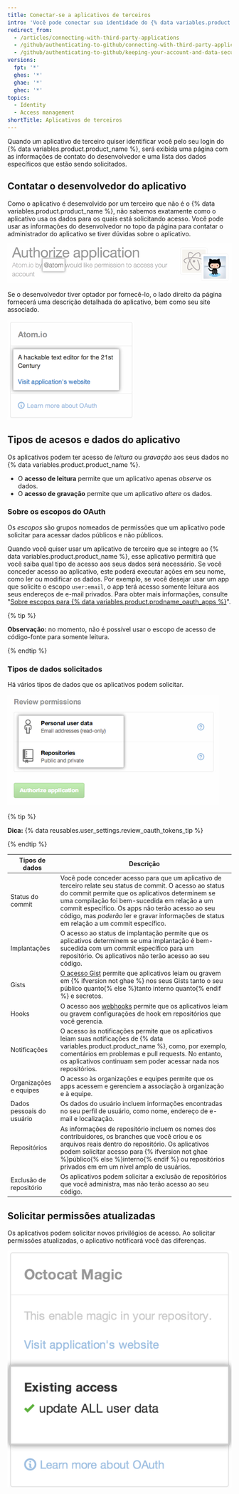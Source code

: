 ```yaml
---
title: Conectar-se a aplicativos de terceiros
intro: 'Você pode conectar sua identidade do {% data variables.product.product_name %} a aplicativos de terceiros usando o OAuth. Ao autorizar um desses aplicativos, você deve ter certeza de que se trata de um aplicativo confiável, examinar por quem ele foi desenvolvido e analisar os tipos de informação que o aplicativo quer acessar.'
redirect_from:
  - /articles/connecting-with-third-party-applications
  - /github/authenticating-to-github/connecting-with-third-party-applications
  - /github/authenticating-to-github/keeping-your-account-and-data-secure/connecting-with-third-party-applications
versions:
  fpt: '*'
  ghes: '*'
  ghae: '*'
  ghec: '*'
topics:
  - Identity
  - Access management
shortTitle: Aplicativos de terceiros
---
```


Quando um aplicativo de terceiro quiser identificar você pelo seu login do {% data variables.product.product_name %}, será exibida uma página com as informações de contato do desenvolvedor e uma lista dos dados específicos que estão sendo solicitados.

## Contatar o desenvolvedor do aplicativo

Como o aplicativo é desenvolvido por um terceiro que não é o {% data variables.product.product_name %}, não sabemos exatamente como o aplicativo usa os dados para os quais está solicitando acesso. Você pode usar as informações do desenvolvedor no topo da página para contatar o administrador do aplicativo se tiver dúvidas sobre o aplicativo.

![Informações de proprietário do {% data variables.product.prodname_oauth_app %}](/assets/images/help/platform/oauth_owner_bar.png)

Se o desenvolvedor tiver optador por fornecê-lo, o lado direito da página fornecerá uma descrição detalhada do aplicativo, bem como seu site associado.

![Informações de aplicativo e site do OAuth](/assets/images/help/platform/oauth_app_info.png)

## Tipos de acesos e dados do aplicativo

Os aplicativos podem ter acesso de *leitura* ou *gravação* aos seus dados no {% data variables.product.product_name %}.

- O **acesso de leitura** permite que um aplicativo apenas *observe* os dados.
- O **acesso de gravação** permite que um aplicativo *altere* os dados.

### Sobre os escopos do OAuth

Os *escopos* são grupos nomeados de permissões que um aplicativo pode solicitar para acessar dados públicos e não públicos.

Quando você quiser usar um aplicativo de terceiro que se integre ao {% data variables.product.product_name %}, esse aplicativo permitirá que você saiba qual tipo de acesso aos seus dados será necessário. Se você conceder acesso ao aplicativo, este poderá executar ações em seu nome, como ler ou modificar os dados. Por exemplo, se você desejar usar um app que solicite o escopo `user:email`, o app terá acesso somente leitura aos seus endereços de e-mail privados. Para obter mais informações, consulte "[Sobre escopos para {% data variables.product.prodname_oauth_apps %}](/apps/building-integrations/setting-up-and-registering-oauth-apps/about-scopes-for-oauth-apps)".

{% tip %}

**Observação:** no momento, não é possível usar o escopo de acesso de código-fonte para somente leitura.

{% endtip %}

### Tipos de dados solicitados

Há vários tipos de dados que os aplicativos podem solicitar.

![Detalhes de acesso do OAuth](/assets/images/help/platform/oauth_access_types.png)

{% tip %}

**Dica:** {% data reusables.user_settings.review_oauth_tokens_tip %}

{% endtip %}

| Tipos de dados            | Descrição                                                                                                                                                                                                                                                                                                                                                                    |
| ------------------------- | ---------------------------------------------------------------------------------------------------------------------------------------------------------------------------------------------------------------------------------------------------------------------------------------------------------------------------------------------------------------------------- |
| Status do commit          | Você pode conceder acesso para que um aplicativo de terceiro relate seu status de commit. O acesso ao status do commit permite que os aplicativos determinem se uma compilação foi bem-sucedida em relação a um commit específico. Os apps não terão acesso ao seu código, mas <em>poderão</em> ler e gravar informações de status em relação a um commit específico. |
| Implantações              | O acesso ao status de implantação permite que os aplicativos determinem se uma implantação é bem-sucedida com um commit específico para um repositório. Os aplicativos não terão acesso ao seu código.                                                                                                                                                                       |
| Gists                     | [O acesso Gist](https://gist.github.com) permite que aplicativos leiam ou gravem em {% ifversion not ghae %} nos seus Gists tanto o seu público quanto{% else %}tanto interno quanto{% endif %} e secretos.                                                                                                                                                                  |
| Hooks                     | O acesso aos [webhooks](/webhooks) permite que os aplicativos leiam ou gravem configurações de hook em repositórios que você gerencia.                                                                                                                                                                                                                                       |
| Notificações              | O acesso às notificações permite que os aplicativos leiam suas notificações de {% data variables.product.product_name %}, como, por exemplo, comentários em problemas e pull requests. No entanto, os aplicativos continuam sem poder acessar nada nos repositórios.                                                                                                         |
| Organizações e equipes    | O acesso às organizações e equipes permite que os apps acessem e gerenciem a associação à organização e à equipe.                                                                                                                                                                                                                                                            |
| Dados pessoais do usuário | Os dados do usuário incluem informações encontradas no seu perfil de usuário, como nome, endereço de e-mail e localização.                                                                                                                                                                                                                                                   |
| Repositórios              | As informações de repositório incluem os nomes dos contribuidores, os branches que você criou e os arquivos reais dentro do repositório. Os aplicativos podem solicitar acesso para {% ifversion not ghae %}público{% else %}interno{% endif %} ou repositórios privados em em um nível amplo de usuários.                                                                   |
| Exclusão de repositório   | Os aplicativos podem solicitar a exclusão de repositórios que você administra, mas não terão acesso ao seu código.                                                                                                                                                                                                                                                           |

## Solicitar permissões atualizadas

Os aplicativos podem solicitar novos privilégios de acesso. Ao solicitar permissões atualizadas, o aplicativo notificará você das diferenças.

![Alterar acesso de aplicativo de terceiro](/assets/images/help/platform/oauth_existing_access_pane.png)
